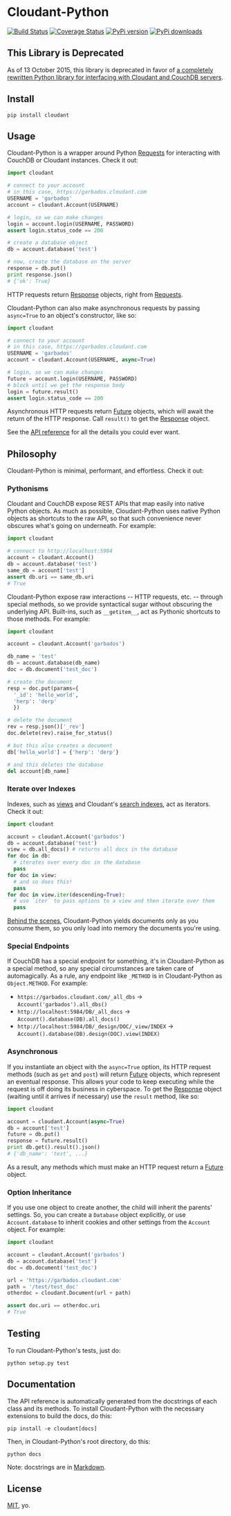 # Cloudant-Python 

[![Build Status](https://travis-ci.org/cloudant-labs/cloudant-python.png)](https://travis-ci.org/cloudant-labs/cloudant-python)
[![Coverage Status](https://coveralls.io/repos/cloudant-labs/cloudant-python/badge.png)](https://coveralls.io/r/cloudant-labs/cloudant-python)
[![PyPi version](https://pypip.in/v/cloudant/badge.png)](https://crate.io/packages/cloudant/)
[![PyPi downloads](https://pypip.in/d/cloudant/badge.png)](https://crate.io/packages/cloudant/)

[futures]: http://docs.python.org/dev/library/concurrent.futures.html#future-objects
[requests]: http://www.python-requests.org/en/latest/
[responses]: http://www.python-requests.org/en/latest/api/#requests.Response

## This Library is Deprecated

As of 13 October 2015, this library is deprecated in favor of [a completely rewritten Python library for 
interfacing with Cloudant and CouchDB servers](https://github.com/cloudant/python-cloudant). 


## Install

    pip install cloudant

## Usage

Cloudant-Python is a wrapper around Python [Requests][requests] for interacting with CouchDB or Cloudant instances. Check it out:

```python
import cloudant

# connect to your account
# in this case, https://garbados.cloudant.com
USERNAME = 'garbados'
account = cloudant.Account(USERNAME)

# login, so we can make changes
login = account.login(USERNAME, PASSWORD)
assert login.status_code == 200

# create a database object
db = account.database('test')

# now, create the database on the server
response = db.put()
print response.json()
# {'ok': True}
```

HTTP requests return [Response][responses] objects, right from [Requests][requests].

Cloudant-Python can also make asynchronous requests by passing `async=True` to an object's constructor, like so:

```python
import cloudant

# connect to your account
# in this case, https://garbados.cloudant.com
USERNAME = 'garbados'
account = cloudant.Account(USERNAME, async=True)

# login, so we can make changes
future = account.login(USERNAME, PASSWORD)
# block until we get the response body
login = future.result()
assert login.status_code == 200
```

Asynchronous HTTP requests return [Future][futures] objects, which will await the return of the HTTP response. Call `result()` to get the [Response][responses] object.

See the [API reference](http://cloudant-labs.github.io/cloudant-python/#api) for all the details you could ever want.

## Philosophy

Cloudant-Python is minimal, performant, and effortless. Check it out:

### Pythonisms

Cloudant and CouchDB expose REST APIs that map easily into native Python objects. As much as possible, Cloudant-Python uses native Python objects as shortcuts to the raw API, so that such convenience never obscures what's going on underneath. For example:

```python
import cloudant

# connect to http://localhost:5984
account = cloudant.Account()
db = account.database('test')
same_db = account['test']
assert db.uri == same_db.uri
# True
```

Cloudant-Python expose raw interactions -- HTTP requests, etc. -- through special methods, so we provide syntactical sugar without obscuring the underlying API. Built-ins, such as `__getitem__`, act as Pythonic shortcuts to those methods. For example:

```python
import cloudant

account = cloudant.Account('garbados')

db_name = 'test'
db = account.database(db_name)
doc = db.document('test_doc')

# create the document
resp = doc.put(params={
  '_id': 'hello_world',
  'herp': 'derp'
  })

# delete the document
rev = resp.json()['_rev']
doc.delete(rev).raise_for_status()

# but this also creates a document
db['hello_world'] = {'herp': 'derp'}

# and this deletes the database
del account[db_name]
```

### Iterate over Indexes

Indexes, such as [views](https://cloudant.com/for-developers/views/) and Cloudant's [search indexes](https://cloudant.com/for-developers/search/), act as iterators. Check it out:

```python
import cloudant

account = cloudant.Account('garbados')
db = account.database('test')
view = db.all_docs() # returns all docs in the database
for doc in db:
  # iterates over every doc in the database
  pass
for doc in view:
  # and so does this!
  pass
for doc in view.iter(descending=True):
  # use `iter` to pass options to a view and then iterate over them
  pass
```

[Behind the scenes](https://github.com/cloudant-labs/cloudant-python/blob/master/cloudant/index.py#L23-L33), Cloudant-Python yields documents only as you consume them, so you only load into memory the documents you're using.

### Special Endpoints

If CouchDB has a special endpoint for something, it's in Cloudant-Python as a special method, so any special circumstances are taken care of automagically. As a rule, any endpoint like `_METHOD` is in Cloudant-Python as `Object.METHOD`. For example:

* `https://garbados.cloudant.com/_all_dbs` -> `Account('garbados').all_dbs()`
* `http://localhost:5984/DB/_all_docs` -> `Account().database(DB).all_docs()`
* `http://localhost:5984/DB/_design/DOC/_view/INDEX` -> `Account().database(DB).design(DOC).view(INDEX)`

### Asynchronous

If you instantiate an object with the `async=True` option, its HTTP request methods (such as `get` and `post`) will return [Future][futures] objects, which represent an eventual response. This allows your code to keep executing while the request is off doing its business in cyberspace. To get the [Response][responses] object (waiting until it arrives if necessary) use the `result` method, like so:

```python
import cloudant

account = cloudant.Account(async=True)
db = account['test']
future = db.put()
response = future.result()
print db.get().result().json()
# {'db_name': 'test', ...}
```

As a result, any methods which must make an HTTP request return a [Future][futures] object.

### Option Inheritance

If you use one object to create another, the child will inherit the parents' settings. So, you can create a `Database` object explicitly, or use `Account.database` to inherit cookies and other settings from the `Account` object. For example:

```python
import cloudant

account = cloudant.Account('garbados')
db = account.database('test')
doc = db.document('test_doc')

url = 'https://garbados.cloudant.com'
path = '/test/test_doc'
otherdoc = cloudant.Document(url + path)

assert doc.uri == otherdoc.uri
# True
```

## Testing

To run Cloudant-Python's tests, just do:

    python setup.py test

## Documentation

The API reference is automatically generated from the docstrings of each class and its methods. To install Cloudant-Python with the necessary extensions to build the docs, do this:

    pip install -e cloudant[docs]

Then, in Cloudant-Python's root directory, do this:

    python docs

Note: docstrings are in [Markdown](http://daringfireball.net/projects/markdown/).

## License

[MIT](http://opensource.org/licenses/MIT), yo.
